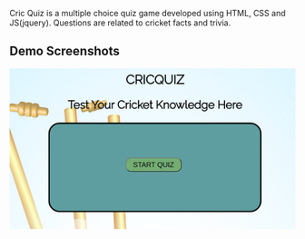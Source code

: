 Cric Quiz is a multiple choice quiz game developed using HTML, CSS and JS(jquery). Questions are related to cricket facts and trivia.

## Demo Screenshots

![Cric Quiz](/images/demo.png)
